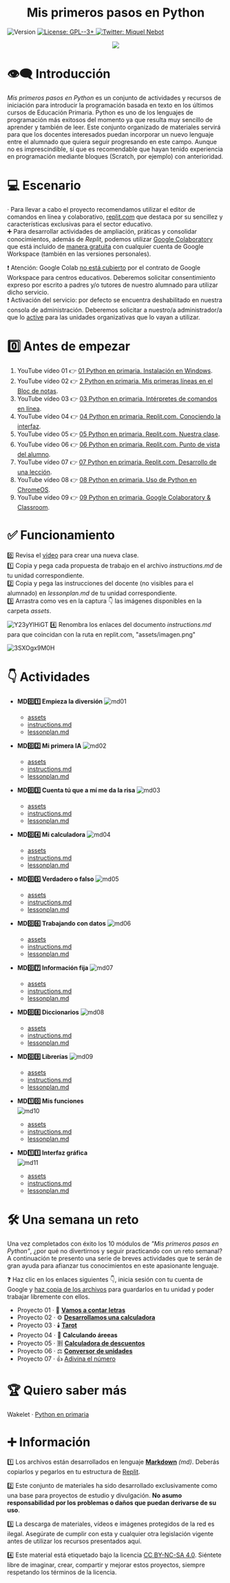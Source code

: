 <h1 align="center"><b>Mis primeros pasos en Python</b></h1>
<p>
  <img alt="Version" src="https://img.shields.io/badge/version-1.0-blue.svg?cacheSeconds=2592000" />
  <a href="https://www.gnu.org/licenses/gpl-3.0.html" target="_blank">
    <img alt="License: GPL--3+" src="https://img.shields.io/badge/License-GPL--3+-yellow.svg" />
  </a>
  <a href="https://twitter.com/miquelnebot" target="_blank">
    <img alt="Twitter: Miquel Nebot" src="https://img.shields.io/twitter/follow/miquelnebot.svg?style=social" />
  </a>
</p>
<div align="center"><img src="https://github.com/miquelnebotaragon/mis_primeros_pasos_en_python/assets/57944755/9b2a092e-dca9-4ea8-a284-d8038056ae2e"></div>

# 👁️‍🗨️ Introducción

_Mis primeros pasos en Python_ es un conjunto de actividades y recursos de iniciación para introducir la programación basada en texto en los últimos cursos de Educación Primaria.
Python es uno de los lenguajes de programación más exitosos del momento ya que resulta muy sencillo de aprender y también de leer. Este conjunto organizado de materiales servirá para que los docentes interesados puedan incorporar un nuevo lenguaje entre el alumnado que quiera seguir progresando en este campo. Aunque no es imprescindible, sí que es recomendable que hayan tenido experiencia en programación mediante bloques (Scratch, por ejemplo) con anterioridad.

# 💻 Escenario

· Para llevar a cabo el proyecto recomendamos utilizar el editor de comandos en línea y colaborativo, [replit.com](https://replit.com) que destaca por su sencillez y características exclusivas para el sector educativo.  
➕ Para desarrollar actividades de ampliación, práticas y consolidar conocimientos, además de _Replit_, podemos utilizar [Google Colaboratory](https://research.colab.google.com) que está incluido de [manera gratuita](https://research.google.com/colaboratory/intl/es/faq.html#free-to-use) con cualquier cuenta de Google Workspace (también en las versiones personales).  

❗️ Atención: Google Colab [no está cubierto](/images/colab_acuerdo_licencia.png) por el contrato de Google Workspace para centros educativos. Deberemos solicitar consentimiento expreso por escrito a padres y/o tutores de nuestro alumnado para utilizar dicho servicio.  
❗️ Activación del servicio: por defecto se encuentra deshabilitado en nuestra consola de administración. Deberemos solicitar a nuestro/a administrador/a que lo [active](/images/colab_activacion_uo.png) para las unidades organizativas que lo vayan a utilizar.

# 0️⃣ Antes de empezar

1. YouTube vídeo 01 👉 [01 Python en primaria. Instalación en Windows](https://youtu.be/QqwDxQHrx7s01).
2. YouTube vídeo 02 👉 [2 Python en primaria. Mis primeras líneas en el Bloc de notas](https://youtu.be/I8JLpp7z4b4).
3. YouTube vídeo 03 👉 [03 Python en primaria. Intérpretes de comandos en línea](https://youtu.be/ZNVz69yOvHo).
4. YouTube vídeo 04 👉️ [04 Python en primaria. Replit.com. Conociendo la interfaz](https://youtu.be/fYdRvMoMN7E).
5. YouTube vídeo 05 👉️ [05 Python en primaria. Replit.com. Nuestra clase](https://youtu.be/PHpHs-b9vNc).
6. YouTube vídeo 06 👉️ [06 Python en primaria. Replit.com. Punto de vista del alumno](https://youtu.be/A9QLdkVxU-A).
7. YouTube vídeo 07 👉 [07 Python en primaria. Replit.com. Desarrollo de una lección](https://youtu.be/ocSrxGP6z6U).
8. YouTube vídeo 08 👉 [08 Python en primaria. Uso de Python en ChromeOS](https://youtu.be/OrrESeNVJSc).
9. YouTube vídeo 09 👉️ [09 Python en primaria. Google Colaboratory & Classroom](https://youtu.be/Td1Dk_dVxMY).

# ✅ Funcionamiento

0️⃣ Revisa el [vídeo](https://youtu.be/PHpHs-b9vNc) para crear una nueva clase.  
1️⃣ Copia y pega cada propuesta de trabajo en el archivo _instructions.md_ de tu unidad correspondiente.  
2️⃣ Copia y pega las instrucciones del docente (no visibles para el alumnado) en _lessonplan.md_ de tu unidad correspondiente.  
3️⃣ Arrastra como ves en la captura 👇 las imágenes disponibles en la carpeta _assets_.  

![Y23yYlHiGT](https://github.com/miquelnebotaragon/mis_primeros_pasos_en_python/assets/57944755/f5be5a5f-0872-4f8d-9466-831b2e24264a)
4️⃣ Renombra los enlaces del documento _instructions.md_ para que coincidan con la ruta en replit.com, "assets/imagen.png"  

![3SXOgx9M0H](https://github.com/miquelnebotaragon/mis_primeros_pasos_en_python/assets/57944755/12262e51-aceb-4f48-b3f2-88e77ef39736)  

# 👇 Actividades

* __MD0️⃣1️⃣ Empieza la diversión__
  ![md01](https://github.com/miquelnebotaragon/mis_primeros_pasos_en_python/assets/57944755/38ed6bef-2110-4d13-b38a-5d73898c564c)

  * [assets](https://github.com/miquelnebotaragon/mis_primeros_pasos_en_python/tree/main/md01_empieza_la_diversion_assets)
  * [instructions.md](https://github.com/miquelnebotaragon/mis_primeros_pasos_en_python/blob/main/md01_empieza_la_diversion_instructions.md)
  * [lessonplan.md](https://github.com/miquelnebotaragon/mis_primeros_pasos_en_python/blob/main/md01_empieza_la_diversion_lessonplan.md)  

* __MD0️⃣2️⃣ Mi primera IA__
  ![md02](https://github.com/miquelnebotaragon/mis_primeros_pasos_en_python/assets/57944755/a3fb1b00-3614-41ea-8070-5c9cd86b80a9)  

  * [assets](https://github.com/miquelnebotaragon/mis_primeros_pasos_en_python/tree/main/md02_mi_primera_ia_assets)
  * [instructions.md](https://github.com/miquelnebotaragon/mis_primeros_pasos_en_python/blob/main/md02_mi_primera_ia_instructions.md)
  * [lessonplan.md](https://github.com/miquelnebotaragon/mis_primeros_pasos_en_python/blob/main/md02_mi_primera_ia_lessonplan.md)

* __MD0️⃣3️⃣ Cuenta tú que a mí me da la risa__
![md03](https://github.com/miquelnebotaragon/mis_primeros_pasos_en_python/assets/57944755/7057e840-31c3-433d-b922-85745f2c55e4)  

  * [assets](https://github.com/miquelnebotaragon/mis_primeros_pasos_en_python/tree/main/md03_cuenta_tu_que_a_mi_me_da_la_risa_assets)
  * [instructions.md](https://github.com/miquelnebotaragon/mis_primeros_pasos_en_python/blob/main/md03_cuenta_tu_que_a_mi_me_da_la_risa_instructions.md)
  * [lessonplan.md](https://github.com/miquelnebotaragon/mis_primeros_pasos_en_python/blob/main/md03_cuenta_tu_que_a_mi_me_da_la_risa_lessonplan.md)

* __MD0️⃣4️⃣ Mi calculadora__
![md04](https://github.com/miquelnebotaragon/mis_primeros_pasos_en_python/assets/57944755/51d57599-e247-4700-9ac8-9e47eedec1d2)

  * [assets](https://github.com/miquelnebotaragon/mis_primeros_pasos_en_python/tree/main/md04_mi_calculadora_assets)
  * [instructions.md](https://github.com/miquelnebotaragon/mis_primeros_pasos_en_python/blob/main/md04_mi_calculadora_instructions.md)
  * [lessonplan.md](https://github.com/miquelnebotaragon/mis_primeros_pasos_en_python/blob/main/md04_mi_calculadora_lessonplan.md)

* __MD0️⃣5️⃣ Verdadero o falso__
![md05](https://github.com/miquelnebotaragon/mis_primeros_pasos_en_python/assets/57944755/d5f94514-dfc2-4efb-8a60-f97bd0717200)

  * [assets](https://github.com/miquelnebotaragon/mis_primeros_pasos_en_python/tree/main/md05_verdadero_o_falso_assets)
  * [instructions.md](https://github.com/miquelnebotaragon/mis_primeros_pasos_en_python/blob/main/md05_verdadero_o_falso_instructions.md)
  * [lessonplan.md](https://github.com/miquelnebotaragon/mis_primeros_pasos_en_python/blob/main/md05_verdadero_o_falso_lessonplan.md)

* __MD0️⃣6️⃣ Trabajando con datos__
![md06](https://github.com/miquelnebotaragon/mis_primeros_pasos_en_python/assets/57944755/c60c31cb-a348-4339-bb99-704a61229c4d)

  * [assets](https://github.com/miquelnebotaragon/mis_primeros_pasos_en_python/tree/main/md06_trabajando_con_datos_assets)
  * [instructions.md](https://github.com/miquelnebotaragon/mis_primeros_pasos_en_python/blob/main/md06_trabajando_con_datos_instructions.md)
  * [lessonplan.md](https://github.com/miquelnebotaragon/mis_primeros_pasos_en_python/blob/main/md06_trabajando_con_datos_lessonplan.md)

* __MD0️⃣7️⃣ Información fija__
![md07](https://github.com/miquelnebotaragon/mis_primeros_pasos_en_python/assets/57944755/f1e362f3-21da-47be-978f-0f9febe89c9a)

  * [assets](https://github.com/miquelnebotaragon/mis_primeros_pasos_en_python/tree/main/md07_informacion_fija_assets)
  * [instructions.md](https://github.com/miquelnebotaragon/mis_primeros_pasos_en_python/blob/main/md07_informacion_fija_instructions.md)
  * [lessonplan.md](https://github.com/miquelnebotaragon/mis_primeros_pasos_en_python/blob/main/md07_informacion_fija_lessonplan.md)

* __MD0️⃣8️⃣ Diccionarios__
![md08](https://github.com/miquelnebotaragon/mis_primeros_pasos_en_python/assets/57944755/4a672d40-758e-4ccc-a3f1-d30a31a7d6f8)

  * [assets](https://github.com/miquelnebotaragon/mis_primeros_pasos_en_python/tree/main/md08_diccionarios_assets)
  * [instructions.md](https://github.com/miquelnebotaragon/mis_primeros_pasos_en_python/blob/main/md08_diccionarios_instructions.md)
  * [lessonplan.md](https://github.com/miquelnebotaragon/mis_primeros_pasos_en_python/blob/main/md08_diccionarios_lessonplan.md)

* __MD0️⃣9️⃣ Librerías__
![md09](https://github.com/miquelnebotaragon/mis_primeros_pasos_en_python/assets/57944755/541e98ef-1c2c-4b97-8740-cbe38fe76177)

  * [assets](https://github.com/miquelnebotaragon/mis_primeros_pasos_en_python/tree/main/md09_librerias_assets)
  * [instructions.md](https://github.com/miquelnebotaragon/mis_primeros_pasos_en_python/blob/main/md09_librerias_instructions.md)
  * [lessonplan.md](https://github.com/miquelnebotaragon/mis_primeros_pasos_en_python/blob/main/md09_librerias_lessonplan.md)

* __MD1️⃣0️⃣ Mis funciones__  
![md10](https://github.com/miquelnebotaragon/mis_primeros_pasos_en_python/assets/57944755/d5526f6e-7c24-4184-84fb-df757550a25a)

  * [assets](https://github.com/miquelnebotaragon/mis_primeros_pasos_en_python/tree/main/md10_mis_funciones_assets)
  * [instructions.md](https://github.com/miquelnebotaragon/mis_primeros_pasos_en_python/blob/main/md10_mis_funciones_instructions.md)
  * [lessonplan.md](https://github.com/miquelnebotaragon/mis_primeros_pasos_en_python/blob/main/md10_mis_funciones_lessonplan.md)

* __MD1️⃣1️⃣ Interfaz gráfica__  
![md11](https://github.com/miquelnebotaragon/mis_primeros_pasos_en_python/assets/57944755/6e7125aa-f80a-4251-bb1c-85a92d8ff422)

  * [assets](https://github.com/miquelnebotaragon/mis_primeros_pasos_en_python/tree/main/md11_interfaz_grafica_assets)
  * [instructions.md](https://github.com/miquelnebotaragon/mis_primeros_pasos_en_python/blob/main/md11_interfaz_grafica_instructions.md)
  * [lessonplan.md](https://github.com/miquelnebotaragon/mis_primeros_pasos_en_python/blob/main/md11_interfaz_grafica_lessonplan.md)
  
# 🛠️ Una semana un reto

Una vez completados con éxito los 10 módulos de _"Mis primeros pasos en Python"_, ¿por qué no divertirnos y seguir practicando con un reto semanal?  
A continuación te presento una serie de breves actividades que te serán de gran ayuda para afianzar tus conocimientos en este apasionante lenguaje.  

❓️ Haz clic en los enlaces siguientes 👇️, inicia sesión con tu cuenta de Google y [haz copia de los archivos](/images/colab_guardar_copia.png) para guardarlos en tu unidad y poder trabajar libremente con ellos. 

* Proyecto 01 · 🧮 [__Vamos a contar letras__](https://colab.research.google.com/drive/15BJjqyFbl2DFmkCv6kXpsI6LH3Ip-u--?usp=sharing)
* Proyecto 02 · ⚙️ [__Desarrollamos una calculadora__](https://colab.research.google.com/drive/1T2QgyV2ei1QPwjfoElpy9B1JzAtFr7X4?usp=sharing)
* Proyecto 03 · 🕯️ [__Tarot__](https://colab.research.google.com/drive/1kEHAw0wnxrc9gB7oAS-rSPw8cjZunmjS?usp=sharing)
* Proyecto 04 · 📐 __Calculando áreeas__
* Proyecto 05 · 🈹  [__Calculadora de descuentos__](https://colab.research.google.com/drive/1PheXGXHLeNwtp2ptMeueJj4hUi6Mf64n?usp=sharing)
* Proyecto 06 · ⚖ [__Conversor de unidades__](https://colab.research.google.com/drive/1_GX7RLEDH1k4PiWN92dkexBgvXI1dj4F?usp=sharing)
* Proyecto 07 · 👍️ [Adivina el número ](https://colab.research.google.com/drive/1SE1ht0RiPwFyq6ZD-rBvCj67F0gtdB2i?usp=sharing)

# 🏆 Quiero saber más

Wakelet · [Python en primaria](https://wakelet.com/wake/zr9_jIywNmym0exHjSQ8I)

# ➕ Información

1️⃣ Los archivos están desarrollados en lenguaje [__Markdown__](https://www.markdownguide.org/) _(md)_. Deberás copiarlos y pegarlos en tu estructura de [Replit](https://replit.com).  

2️⃣ Este conjunto de materiales ha sido desarrollado exclusivamente como una base para proyectos de estudio y divulgación. __No asumo responsabilidad por los problemas o daños que puedan derivarse de su uso__.

3️⃣ La descarga de materiales, vídeos e imágenes protegidos de la red es ilegal. Asegúrate de cumplir con esta y cualquier otra legislación vigente antes de utilizar los recursos presentados aquí.

4️⃣ Este material está etiquetado bajo la licencia [CC BY-NC-SA 4.0](https://creativecommons.org/licenses/by-nc-sa/4.0/deed.es). Siéntete libre de imaginar, crear, compartir y mejorar estos proyectos, siempre respetando los términos de la licencia.

